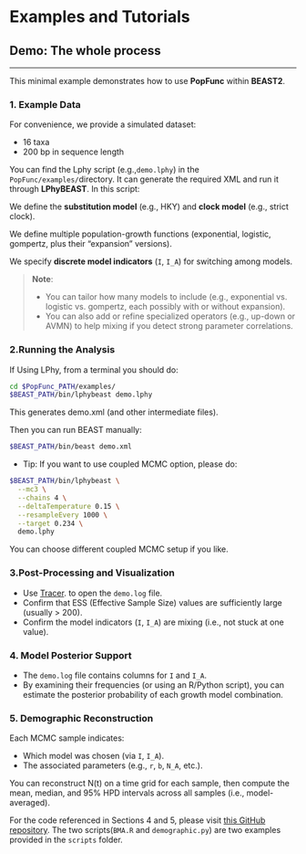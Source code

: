 # Examples and Tutorials

## Demo: The whole process

---

This minimal example demonstrates how to use **PopFunc** within **BEAST2**.

### 1. Example Data

For convenience, we provide a simulated dataset:

- 16 taxa
- 200 bp in sequence length

You can find the Lphy script (e.g.,`demo.lphy`) in the `PopFunc/examples/`directory. It can generate the required XML and run it through **LPhyBEAST**. In this script:

We define the **substitution model** (e.g., HKY) and **clock model** (e.g., strict clock).

We define multiple population-growth functions (exponential, logistic, gompertz, plus their “expansion” versions).

We specify **discrete model indicators** (`I`, `I_A`) for switching among models.

> **Note**:
> - You can tailor how many models to include (e.g., exponential vs. logistic vs. gompertz, each possibly with or without expansion).
> - You can also add or refine specialized operators (e.g., up-down or AVMN) to help mixing if you detect strong parameter correlations.

### 2.Running the Analysis

If Using LPhy, from a terminal you should do:

```bash
cd $PopFunc_PATH/examples/
$BEAST_PATH/bin/lphybeast demo.lphy
```

This generates demo.xml (and other intermediate files).

Then you can run BEAST manually:

```bash
$BEAST_PATH/bin/beast demo.xml
```

- Tip: If you want to use coupled MCMC option, please do:
```bash
$BEAST_PATH/bin/lphybeast \
  --mc3 \
  --chains 4 \
  --deltaTemperature 0.15 \
  --resampleEvery 1000 \
  --target 0.234 \
  demo.lphy
```
You can choose different coupled MCMC setup if you like.

### 3.Post-Processing and Visualization

- Use [Tracer](https://github.com/beast-dev/tracer/releases).
  to open the `demo.log` file.
- Confirm that ESS (Effective Sample Size) values are sufficiently large (usually > 200).
- Confirm the model indicators (`I`, `I_A`) are mixing (i.e., not stuck at one value).

### 4. Model Posterior Support

- The `demo.log` file contains columns for `I` and `I_A`.
- By examining their frequencies (or using an R/Python script), you can estimate the posterior probability of each growth model combination.

### 5. Demographic Reconstruction
Each MCMC sample indicates:
- Which model was chosen (via `I`, `I_A`).
- The associated parameters (e.g., `r`, `b`, `N_A`, etc.).

You can reconstruct N(t) on a time grid for each sample, then compute the mean, median, and 95% HPD intervals across all samples (i.e., model-averaged).

For the code referenced in Sections 4 and 5, please visit [this GitHub repository](https://github.com/yxu927/PopFunc-paper/tree/main/real/L86/scripts). The two scripts(`BMA.R` and `demographic.py`) are two examples provided in the `scripts` folder.




